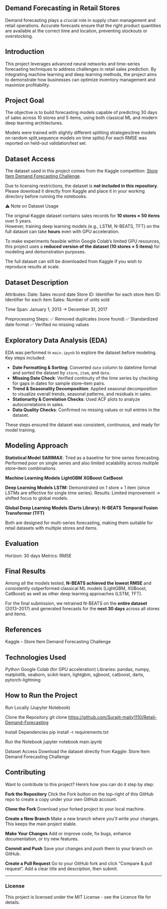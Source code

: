 ## Demand Forecasting in Retail Stores

Demand forecasting plays a crucial role in supply chain management and retail operations. Accurate forecasts ensure that the right product quantities are available at the correct time and location, preventing stockouts or overstocking.

## Introduction

This project leverages advanced neural networks and time-series forecasting techniques to address challenges in retail sales prediction. By integrating machine learning and deep learning methods, the project aims to demonstrate how businesses can optimize inventory management and maximize profitability.

## Project Goal
The objective is to build forecasting models capable of predicting 30 days of sales across 10 stores and 5 items, using both classical ML and modern deep learning architectures.

Models were trained with slightly different splitting strategies(tree models on random split,sequence models on time splits).For each RMSE was reported on held-out validation/test set.

## Dataset Access

The dataset used in this project comes from the Kaggle competition: 
[Store Item Demand Forecasting Challenge](https://www.kaggle.com/c/demand-forecasting-kernels-only/data).

Due to licensing restrictions, the dataset is **not included in this repository**.  
Please download it directly from Kaggle and place it in your working directory before running the notebooks.

⚠️ Note on Dataset Usage  

The original Kaggle dataset contains sales records for **10 stores × 50 items** over 5 years.  
However, training deep learning models (e.g., LSTM, N-BEATS, TFT) on the full dataset can take **hours** even with GPU acceleration.  

To make experiments feasible within Google Colab’s limited GPU resources,  
this project uses a **reduced version of the dataset (10 stores × 5 items)** for modeling and demonstration purposes.  

The full dataset can still be downloaded from Kaggle if you wish to reproduce results at scale.


## Dataset Description
Attributes:
Date: Sales record date
Store ID: Identifier for each store
Item ID: Identifier for each item
Sales: Number of units sold

Time Span:
January 1, 2013 → December 31, 2017

Preprocessing Steps:
✅ Removed duplicates (none found)
✅ Standardized date format
✅ Verified no missing values

## Exploratory Data Analysis (EDA)

EDA was performed in `main.ipynb` to explore the dataset before modeling.  
Key steps included:

- **Date Formatting & Sorting**: Converted `date` column to datetime format and sorted the dataset by `store`, `item`, and `date`.
- **Missing Date Check**: Verified continuity of the time series by checking for gaps in dates for sample store–item pairs.
- **Trend & Seasonality Decomposition**: Applied seasonal decomposition to visualize overall trends, seasonal patterns, and residuals in sales.
- **Stationarity & Correlation Checks**: Used ACF plots to analyze autocorrelations in sales.
- **Data Quality Checks**: Confirmed no missing values or null entries in the dataset.

These steps ensured the dataset was consistent, continuous, and ready for model training.

## Modeling Approach
**Statistical Model**
**SARIMAX**: Tried as a baseline for time series forecasting. Performed poor on single series and also limited scalability across multiple store–item combinations.

**Machine Learning Models**
**LightGBM**
**XGBoost**
**CatBoost**

**Deep Learning Models**
**LSTM:** Demonstrated on 1 store × 1 item (since LSTMs are effective for single time series).
Results: Limited improvement → shifted focus to global models.

**Global Deep Learning Models (Darts Library):**
**N-BEATS**
**Temporal Fusion Transformer (TFT)**

Both are designed for multi-series forecasting, making them suitable for retail datasets with multiple stores and items.


## Evaluation

Horizon: 30 days
Metrics: RMSE

## Final Results

Among all the models tested, **N-BEATS achieved the lowest RMSE** and consistently outperformed classical ML models (LightGBM, XGBoost, CatBoost) as well as other deep learning approaches (LSTM, TFT).  

For the final submission, we retrained N-BEATS on the **entire dataset** (2013–2017) and generated forecasts for the **next 30 days** across all stores and items.

## References

Kaggle – Store Item Demand Forecasting Challenge


## Technologies Used

Python
Google Colab (for GPU acceleration)
Libraries: pandas, numpy, matplotlib, seaborn, scikit-learn, lightgbm, xgboost, catboost, darts, pytorch-lightning

## How to Run the Project
Run Locally (Jupyter Notebook)

Clone the Repository
git clone https://github.com/Surajit-maity1110/Retail-Demand-Forecasting

Install Dependencies
pip install -r requirements.txt

Run the Notebook
jupyter notebook main.ipynb

Dataset Access
Download the dataset directly from Kaggle: Store Item Demand Forecasting Challenge


## Contributing

Want to contribute to this project? Here’s how you can do it step by step:

**Fork the Repository**
Click the Fork button on the top-right of this GitHub repo to create a copy under your own GitHub account.

**Clone the Fork**
Download your forked project to your local machine.

**Create a New Branch**
Make a new branch where you'll write your changes. This keeps the main project stable.

**Make Your Changes**
Add or improve code, fix bugs, enhance documentation, or try new features.

**Commit and Push**
Save your changes and push them to your branch on GitHub.

**Create a Pull Request**
Go to your GitHub fork and click “Compare & pull request”. Add a clear title and description, then submit.

---

### License

This project is licensed under the MIT License - see the Licence file for details.